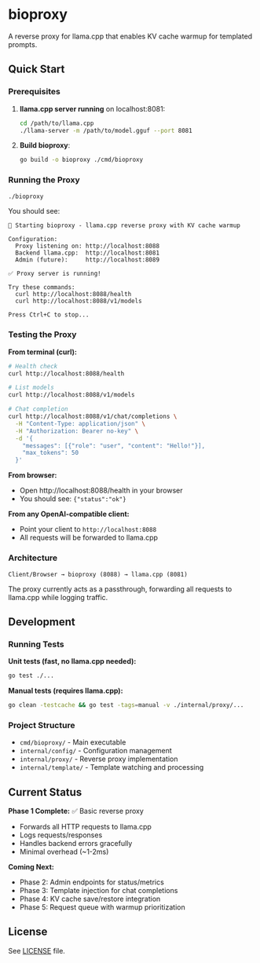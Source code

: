 # bioproxy

A reverse proxy for llama.cpp that enables KV cache warmup for templated prompts.

## Quick Start

### Prerequisites

1. **llama.cpp server running** on localhost:8081:
   ```bash
   cd /path/to/llama.cpp
   ./llama-server -m /path/to/model.gguf --port 8081
   ```

2. **Build bioproxy**:
   ```bash
   go build -o bioproxy ./cmd/bioproxy
   ```

### Running the Proxy

```bash
./bioproxy
```

You should see:
```
🚀 Starting bioproxy - llama.cpp reverse proxy with KV cache warmup

Configuration:
  Proxy listening on: http://localhost:8088
  Backend llama.cpp:  http://localhost:8081
  Admin (future):     http://localhost:8089

✅ Proxy server is running!

Try these commands:
  curl http://localhost:8088/health
  curl http://localhost:8088/v1/models

Press Ctrl+C to stop...
```

### Testing the Proxy

**From terminal (curl):**
```bash
# Health check
curl http://localhost:8088/health

# List models
curl http://localhost:8088/v1/models

# Chat completion
curl http://localhost:8088/v1/chat/completions \
  -H "Content-Type: application/json" \
  -H "Authorization: Bearer no-key" \
  -d '{
    "messages": [{"role": "user", "content": "Hello!"}],
    "max_tokens": 50
  }'
```

**From browser:**
- Open http://localhost:8088/health in your browser
- You should see: `{"status":"ok"}`

**From any OpenAI-compatible client:**
- Point your client to `http://localhost:8088`
- All requests will be forwarded to llama.cpp

### Architecture

```
Client/Browser → bioproxy (8088) → llama.cpp (8081)
```

The proxy currently acts as a passthrough, forwarding all requests to llama.cpp while logging traffic.

## Development

### Running Tests

**Unit tests (fast, no llama.cpp needed):**
```bash
go test ./...
```

**Manual tests (requires llama.cpp):**
```bash
go clean -testcache && go test -tags=manual -v ./internal/proxy/...
```

### Project Structure

- `cmd/bioproxy/` - Main executable
- `internal/config/` - Configuration management
- `internal/proxy/` - Reverse proxy implementation
- `internal/template/` - Template watching and processing

## Current Status

**Phase 1 Complete:** ✅ Basic reverse proxy
- Forwards all HTTP requests to llama.cpp
- Logs requests/responses
- Handles backend errors gracefully
- Minimal overhead (~1-2ms)

**Coming Next:**
- Phase 2: Admin endpoints for status/metrics
- Phase 3: Template injection for chat completions
- Phase 4: KV cache save/restore integration
- Phase 5: Request queue with warmup prioritization

## License

See [LICENSE](LICENSE) file.